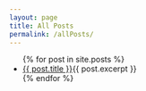 ```yaml
---
layout: page
title: All Posts
permalink: /allPosts/
---
```

<ul>
  {% for post in site.posts %}
    <li>
      <a href="{{ post.url }}">{{ post.title }}</a>{{ post.excerpt }}
    </li>
  {% endfor %}
</ul>